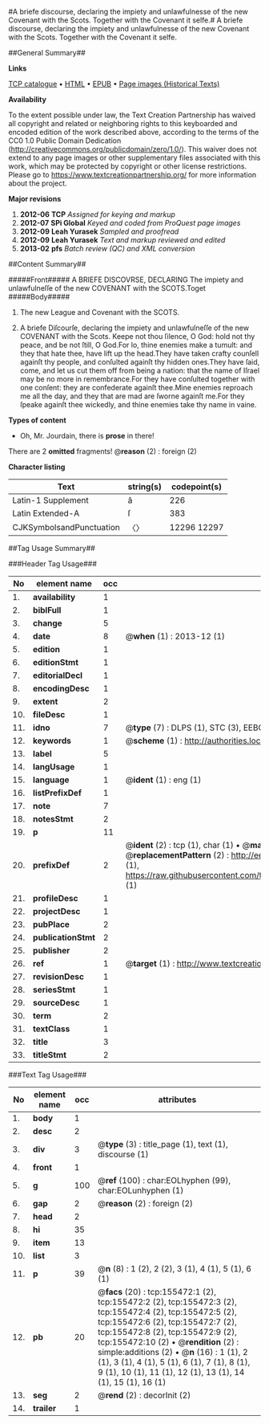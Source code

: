#A briefe discourse, declaring the impiety and unlawfulnesse of the new Covenant with the Scots. Together with the Covenant it selfe.#
A briefe discourse, declaring the impiety and unlawfulnesse of the new Covenant with the Scots. Together with the Covenant it selfe.

##General Summary##

**Links**

[TCP catalogue](http://www.ota.ox.ac.uk/tcp/)  • 
[HTML](http://tei.it.ox.ac.uk/tcp/Texts-HTML/free/A77/A77428.html)  • 
[EPUB](http://tei.it.ox.ac.uk/tcp/Texts-EPUB/free/A77/A77428.epub) • 
[Page images (Historical Texts)](https://historicaltexts.jisc.ac.uk/eebo-99859606e)

**Availability**

To the extent possible under law, the Text Creation Partnership has waived all copyright and related or neighboring rights to this keyboarded and encoded edition of the work described above, according to the terms of the CC0 1.0 Public Domain Dedication (http://creativecommons.org/publicdomain/zero/1.0/). This waiver does not extend to any page images or other supplementary files associated with this work, which may be protected by copyright or other license restrictions. Please go to https://www.textcreationpartnership.org/ for more information about the project.

**Major revisions**

1. __2012-06__ __TCP__ *Assigned for keying and markup*
1. __2012-07__ __SPi Global__ *Keyed and coded from ProQuest page images*
1. __2012-09__ __Leah Yurasek__ *Sampled and proofread*
1. __2012-09__ __Leah Yurasek__ *Text and markup reviewed and edited*
1. __2013-02__ __pfs__ *Batch review (QC) and XML conversion*

##Content Summary##

#####Front#####
A BRIEFE DISCOVRSE, DECLARING The impiety and unlawfulneſſe of the new COVENANT with the SCOTS.Toget
#####Body#####

1. The new League and Covenant with the SCOTS.

1. A briefe Diſcourſe, declaring the impiety and unlawfulneſſe of the new COVENANT with the Scots.
Keepe not thou ſilence, O God: hold not thy peace, and be not ſtill, O God.For lo, thine enemies make a tumult: and they that hate thee, have lift up the head.They have taken crafty counſell againſt thy people, and conſulted againſt thy hidden ones.They have ſaid, come, and let us cut them off from being a nation: that the name of Iſrael may be no more in remembrance.For they have conſulted together with one conſent: they are confederate againſt thee.Mine enemies reproach me all the day, and they that are mad are ſworne againſt me.For they ſpeake againſt thee wickedly, and thine enemies take thy name in vaine.

**Types of content**

  * Oh, Mr. Jourdain, there is **prose** in there!

There are 2 **omitted** fragments! 
 @__reason__ (2) : foreign (2)

**Character listing**


|Text|string(s)|codepoint(s)|
|---|---|---|
|Latin-1 Supplement|â|226|
|Latin Extended-A|ſ|383|
|CJKSymbolsandPunctuation|〈〉|12296 12297|

##Tag Usage Summary##

###Header Tag Usage###

|No|element name|occ|attributes|
|---|---|---|---|
|1.|__availability__|1||
|2.|__biblFull__|1||
|3.|__change__|5||
|4.|__date__|8| @__when__ (1) : 2013-12 (1)|
|5.|__edition__|1||
|6.|__editionStmt__|1||
|7.|__editorialDecl__|1||
|8.|__encodingDesc__|1||
|9.|__extent__|2||
|10.|__fileDesc__|1||
|11.|__idno__|7| @__type__ (7) : DLPS (1), STC (3), EEBO-CITATION (1), PROQUEST (1), VID (1)|
|12.|__keywords__|1| @__scheme__ (1) : http://authorities.loc.gov/ (1)|
|13.|__label__|5||
|14.|__langUsage__|1||
|15.|__language__|1| @__ident__ (1) : eng (1)|
|16.|__listPrefixDef__|1||
|17.|__note__|7||
|18.|__notesStmt__|2||
|19.|__p__|11||
|20.|__prefixDef__|2| @__ident__ (2) : tcp (1), char (1)  •  @__matchPattern__ (2) : ([0-9\-]+):([0-9IVX]+) (1), (.+) (1)  •  @__replacementPattern__ (2) : http://eebo.chadwyck.com/downloadtiff?vid=$1&page=$2 (1), https://raw.githubusercontent.com/textcreationpartnership/Texts/master/tcpchars.xml#$1 (1)|
|21.|__profileDesc__|1||
|22.|__projectDesc__|1||
|23.|__pubPlace__|2||
|24.|__publicationStmt__|2||
|25.|__publisher__|2||
|26.|__ref__|1| @__target__ (1) : http://www.textcreationpartnership.org/docs/. (1)|
|27.|__revisionDesc__|1||
|28.|__seriesStmt__|1||
|29.|__sourceDesc__|1||
|30.|__term__|2||
|31.|__textClass__|1||
|32.|__title__|3||
|33.|__titleStmt__|2||


###Text Tag Usage###

|No|element name|occ|attributes|
|---|---|---|---|
|1.|__body__|1||
|2.|__desc__|2||
|3.|__div__|3| @__type__ (3) : title_page (1), text (1), discourse (1)|
|4.|__front__|1||
|5.|__g__|100| @__ref__ (100) : char:EOLhyphen (99), char:EOLunhyphen (1)|
|6.|__gap__|2| @__reason__ (2) : foreign (2)|
|7.|__head__|2||
|8.|__hi__|35||
|9.|__item__|13||
|10.|__list__|3||
|11.|__p__|39| @__n__ (8) : 1 (2), 2 (2), 3 (1), 4 (1), 5 (1), 6 (1)|
|12.|__pb__|20| @__facs__ (20) : tcp:155472:1 (2), tcp:155472:2 (2), tcp:155472:3 (2), tcp:155472:4 (2), tcp:155472:5 (2), tcp:155472:6 (2), tcp:155472:7 (2), tcp:155472:8 (2), tcp:155472:9 (2), tcp:155472:10 (2)  •  @__rendition__ (2) : simple:additions (2)  •  @__n__ (16) : 1 (1), 2 (1), 3 (1), 4 (1), 5 (1), 6 (1), 7 (1), 8 (1), 9 (1), 10 (1), 11 (1), 12 (1), 13 (1), 14 (1), 15 (1), 16 (1)|
|13.|__seg__|2| @__rend__ (2) : decorInit (2)|
|14.|__trailer__|1||
